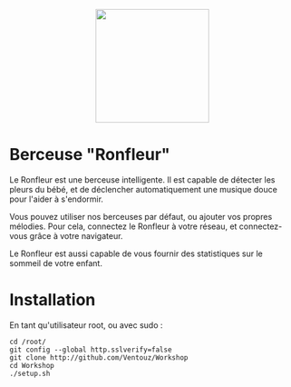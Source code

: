 <p align="center">
<img src="http://blog.xebia.fr/wp-content/uploads/2015/03/rass.png" width="200"/>
</p>

# Berceuse "Ronfleur"

Le Ronfleur est une berceuse intelligente. Il est capable de détecter les pleurs du bébé, et de déclencher automatiquement une musique douce pour l'aider à s'endormir.

Vous pouvez utiliser nos berceuses par défaut, ou ajouter vos propres mélodies. Pour cela, connectez le Ronfleur à votre réseau, et connectez-vous grâce à votre navigateur.

Le Ronfleur est aussi capable de vous fournir des statistiques sur le sommeil de votre enfant.

# Installation

En tant qu'utilisateur root, ou avec sudo :

```
cd /root/
git config --global http.sslverify=false
git clone http://github.com/Ventouz/Workshop
cd Workshop
./setup.sh
```
